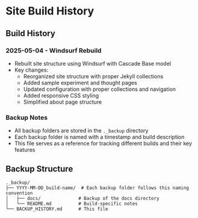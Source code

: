 # Site Build History

## Build History

### 2025-05-04 - Windsurf Rebuild
- Rebuilt site structure using Windsurf with Cascade Base model
- Key changes:
  - Reorganized site structure with proper Jekyll collections
  - Added sample experiment and thought pages
  - Updated configuration with proper collections and navigation
  - Added responsive CSS styling
  - Simplified about page structure

### Backup Notes
- All backup folders are stored in the `._backup` directory
- Each backup folder is named with a timestamp and build description
- This file serves as a reference for tracking different builds and their key features

## Backup Structure
```
._backup/
├── YYYY-MM-DD_build-name/  # Each backup folder follows this naming convention
│   ├── docs/              # Backup of the docs directory
│   └── README.md          # Build-specific notes
└── BACKUP_HISTORY.md      # This file
```
